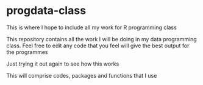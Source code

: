 # progdata-class
This is where I hope to include all my work for R programming class

This repository contains all the work I will be doing in my data programming class. Feel free to edit any code that you feel will give the best output for the programmes

Just trying it out again to see how this works

This will comprise codes, packages and functions that I use